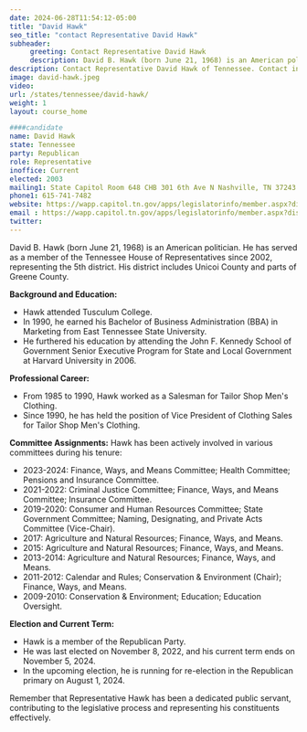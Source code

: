 ```yaml
---
date: 2024-06-28T11:54:12-05:00
title: "David Hawk"
seo_title: "contact Representative David Hawk"
subheader:
     greeting: Contact Representative David Hawk
     description: David B. Hawk (born June 21, 1968) is an American politician. He has served as a member of the Tennessee House of Representatives since 2002, representing the 5th district. His district includes Unicoi County and parts of Greene County.
description: Contact Representative David Hawk of Tennessee. Contact information for David Hawk includes email address, phone number, and mailing address.
image: david-hawk.jpeg
video:
url: /states/tennessee/david-hawk/
weight: 1
layout: course_home

####candidate
name: David Hawk
state: Tennessee
party: Republican
role: Representative
inoffice: Current
elected: 2003
mailing1: State Capitol Room 648 CHB 301 6th Ave N Nashville, TN 37243
phone1: 615-741-7482
website: https://wapp.capitol.tn.gov/apps/legislatorinfo/member.aspx?district=H5/
email : https://wapp.capitol.tn.gov/apps/legislatorinfo/member.aspx?district=H5/
twitter: 
---
```

David B. Hawk (born June 21, 1968) is an American politician. He has served as a member of the Tennessee House of Representatives since 2002, representing the 5th district. His district includes Unicoi County and parts of Greene County.

**Background and Education:**
- Hawk attended Tusculum College.
- In 1990, he earned his Bachelor of Business Administration (BBA) in Marketing from East Tennessee State University.
- He furthered his education by attending the John F. Kennedy School of Government Senior Executive Program for State and Local Government at Harvard University in 2006.

**Professional Career:**
- From 1985 to 1990, Hawk worked as a Salesman for Tailor Shop Men's Clothing.
- Since 1990, he has held the position of Vice President of Clothing Sales for Tailor Shop Men's Clothing.

**Committee Assignments:**
Hawk has been actively involved in various committees during his tenure:
- 2023-2024: Finance, Ways, and Means Committee; Health Committee; Pensions and Insurance Committee.
- 2021-2022: Criminal Justice Committee; Finance, Ways, and Means Committee; Insurance Committee.
- 2019-2020: Consumer and Human Resources Committee; State Government Committee; Naming, Designating, and Private Acts Committee (Vice-Chair).
- 2017: Agriculture and Natural Resources; Finance, Ways, and Means.
- 2015: Agriculture and Natural Resources; Finance, Ways, and Means.
- 2013-2014: Agriculture and Natural Resources; Finance, Ways, and Means.
- 2011-2012: Calendar and Rules; Conservation & Environment (Chair); Finance, Ways, and Means.
- 2009-2010: Conservation & Environment; Education; Education Oversight.

**Election and Current Term:**
- Hawk is a member of the Republican Party.
- He was last elected on November 8, 2022, and his current term ends on November 5, 2024.
- In the upcoming election, he is running for re-election in the Republican primary on August 1, 2024.

Remember that Representative Hawk has been a dedicated public servant, contributing to the legislative process and representing his constituents effectively.

